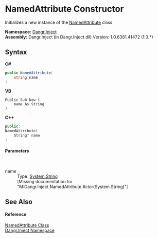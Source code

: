 # NamedAttribute Constructor 
 

Initializes a new instance of the <a href="T_Dangr_Inject_NamedAttribute">NamedAttribute</a> class

**Namespace:**&nbsp;<a href="N_Dangr_Inject">Dangr.Inject</a><br />**Assembly:**&nbsp;Dangr.Inject (in Dangr.Inject.dll) Version: 1.0.6381.41472 (1.0.*)

## Syntax

**C#**<br />
``` C#
public NamedAttribute(
	string name
)
```

**VB**<br />
``` VB
Public Sub New ( 
	name As String
)
```

**C++**<br />
``` C++
public:
NamedAttribute(
	String^ name
)
```


#### Parameters
&nbsp;<dl><dt>name</dt><dd>Type: <a href="http://msdn2.microsoft.com/en-us/library/s1wwdcbf" target="_blank">System.String</a><br />\[Missing <param name="name"/> documentation for "M:Dangr.Inject.NamedAttribute.#ctor(System.String)"\]</dd></dl>

## See Also


#### Reference
<a href="T_Dangr_Inject_NamedAttribute">NamedAttribute Class</a><br /><a href="N_Dangr_Inject">Dangr.Inject Namespace</a><br />